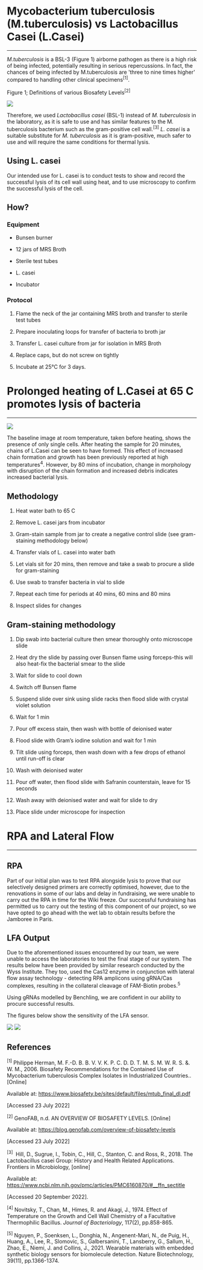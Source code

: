 # Mycobacterium tuberculosis (M.tuberculosis) vs Lactobacillus Casei (L.Casei)

---

_M.tuberculosis_ is a BSL-3 (Figure 1) airborne pathogen as there is a high risk of being infected, potentially resulting in serious repercussions. In fact, the chances of being infected by M.tuberculosis are 'three to nine times higher' compared to handling other clinical specimens<sup>[1]</sup>.

Figure 1; Definitions of various Biosafety Levels<sup>[2]</sup>

<img style="max-width: 100%;" src="https://static.igem.wiki/teams/4508/wiki/labwork/lab-work-pyramid.png"/>

Therefore, we used _Lactobacillus casei_ (BSL-1) instead of _M. tuberculosis_ in the laboratory, as it is safe to use and has similar features to the M. tuberculosis bacterium such as the gram-positive cell wall.<sup>[3]</sup> _L. casei_ is a suitable substitute for _M. tuberculosis_ as it is gram-positive, much safer to use and will require the same conditions for thermal lysis.

## Using L. casei

Our intended use for L. casei is to conduct tests to show and record the successful lysis of its cell wall using heat, and to use microscopy to confirm the successful lysis of the cell.

## How?

### Equipment

- Bunsen burner

- 12 jars of MRS Broth

- Sterile test tubes

- L. casei

- Incubator

### Protocol

1.  Flame the neck of the jar containing MRS broth and transfer to sterile test tubes

2.  Prepare inoculating loops for transfer of bacteria to broth jar

3.  Transfer L. casei culture from jar for isolation in MRS Broth

4.  Replace caps, but do not screw on tightly

5.  Incubate at 25°C for 3 days.

# Prolonged heating of L.Casei at 65 C promotes lysis of bacteria

---

<img style="max-width: 100%;" src="https://static.igem.wiki/teams/4508/wiki/site-res/prolonged-heating-of-l-casei-at-65-c-promotes-lysis-of-bacteria.png"/>

The baseline image at room temperature, taken before heating, shows the presence of only single cells. After heating the sample for 20 minutes, chains of L.Casei can be seen to have formed. This effect of increased chain formation and growth has been previously reported at high temperatures<sup>4</sup>. However, by 80 mins of incubation, change in morphology with disruption of the chain formation and increased debris indicates increased bacterial lysis.

## Methodology

1. Heat water bath to 65 C

2. Remove L. casei jars from incubator

3. Gram-stain sample from jar to create a negative control slide (see gram-staining methodology below)

4. Transfer vials of L. casei into water bath

5. Let vials sit for 20 mins, then remove and take a swab to procure a slide for gram-staining

6. Use swab to transfer bacteria in vial to slide

7. Repeat each time for periods at 40 mins, 60 mins and 80 mins

8. Inspect slides for changes

## Gram-staining methodology

1. Dip swab into bacterial culture then smear thoroughly onto microscope slide

2. Heat dry the slide by passing over Bunsen flame using forceps-this will also heat-fix the bacterial smear to the slide

3. Wait for slide to cool down

4. Switch off Bunsen flame

5. Suspend slide over sink using slide racks then flood slide with crystal violet solution

6. Wait for 1 min

7. Pour off excess stain, then wash with bottle of deionised water

8. Flood slide with Gram’s iodine solution and wait for 1 min

9. Tilt slide using forceps, then wash down with a few drops of ethanol until run-off is clear

10. Wash with deionised water

11. Pour off water, then flood slide with Safranin counterstain, leave for 15 seconds

12. Wash away with deionised water and wait for slide to dry

13. Place slide under microscope for inspection

# RPA and Lateral Flow

---

## RPA

Part of our initial plan was to test RPA alongside lysis to prove that our selectively designed primers are correctly optimised, however, due to the renovations in some of our labs and delay in fundraising, we were unable to carry out the RPA in time for the Wiki freeze. Our successful fundraising has permitted us to carry out the testing of this component of our project, so we have opted to go ahead with the wet lab to obtain results before the Jamboree in Paris.

## LFA Output

Due to the aforementioned issues encountered by our team, we were unable to access the laboratories to test the final stage of our system. The results below have been provided by similar research conducted by the Wyss Institute. They too, used the Cas12 enzyme in conjunction with lateral flow assay technology - detecting RPA amplicons using gRNA/Cas complexes, resulting in the collateral cleavage of FAM-Biotin probes.<sup>5</sup>

Using gRNAs modelled by Benchling, we are confident in our ability to procure successful results.

The figures below show the sensitivity of the LFA sensor.

<img style="max-width: 100%;" src="https://static.igem.wiki/teams/4508/wiki/site-res/rpa-and-lateral-flow-img1.png">

<img style="max-width: 100%;" src="https://static.igem.wiki/teams/4508/wiki/site-res/rpa-and-lateral-flow-img2.png">

## References

<sup>[1]</sup> Philippe Herman, M. F.-D. B. B. V. V. K. P. C. D. D. T. M. S. M. W. R. S. &. W. M., 2006. Biosafety Recommendations for the Contained Use of Mycobacterium tuberculosis Complex Isolates in Industrialized Countries.. [Online]

Available at: <https://www.biosafety.be/sites/default/files/mtub_final_dl.pdf>

[Accessed 23 July 2022]

<sup>[2]</sup> GenoFAB, n.d. AN OVERVIEW OF BIOSAFETY LEVELS. [Online]

Available at: <https://blog.genofab.com/overview-of-biosafety-levels>

[Accessed 23 July 2022]

<sup>[3]</sup>  Hill, D., Sugrue, I., Tobin, C., Hill, C., Stanton, C. and Ross, R., 2018. The Lactobacillus casei Group: History and Health Related Applications. Frontiers in Microbiology, [online]

Available at: <https://www.ncbi.nlm.nih.gov/pmc/articles/PMC6160870/#__ffn_sectitle>

[Accessed 20 September 2022].

<sup>[4]</sup> Novitsky, T., Chan, M., Himes, R. and Akagi, J., 1974. Effect of Temperature on the Growth and Cell Wall Chemistry of a Facultative Thermophilic Bacillus. _Journal of Bacteriology_, 117(2), pp.858-865.

<sup>[5]</sup> Nguyen, P., Soenksen, L., Donghia, N., Angenent-Mari, N., de Puig, H., Huang, A., Lee, R., Slomovic, S., Galbersanini, T., Lansberry, G., Sallum, H., Zhao, E., Niemi, J. and Collins, J., 2021. Wearable materials with embedded synthetic biology sensors for biomolecule detection. Nature Biotechnology, 39(11), pp.1366-1374.
